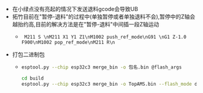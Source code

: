 - 在小绿点没有亮起的情况下发送退料gcode会导致UB
- 拓竹目前在"暂停-退料"的过程中(单独暂停或者单独退料不会),暂停中的Z轴会越抬约高,目前的解决方法是在"暂停-退料"中间插一段Z轴运动
    -  ```
        M211 S \nM211 X1 Y1 Z1\nM1002 push_ref_mode\nG91 \nG1 Z-1.0 F900\nM1002 pop_ref_mode\nM211 R\n
        ```
- 打包二进制包
  - ```bash
    esptool.py --chip esp32c3 merge_bin -o 包名.bin @flash_args

    cd build
    esptool.py --chip esp32c3 merge_bin -o TopAMS.bin --flash_mode dio --flash_freq 80m --flash_size 4MB 0x0 bootloader/bootloader.bin 0x10000 Top-AMS.bin 0x8000 partition_table/partition-table.bin
    ```
